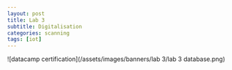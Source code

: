```yaml
---
layout: post
title: Lab 3
subtitle: Digitalisation
categories: scanning
tags: [iot]
---
```








![datacamp certification](/assets/images/banners/lab 3/lab 3 database.png)
